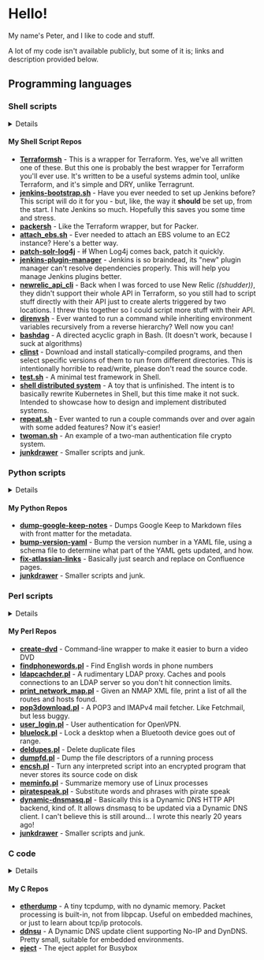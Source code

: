# Hello!

My name's Peter, and I like to code and stuff.

A lot of my code isn't available publicly, but some of it is; links and description provided below.

## Programming languages

### Shell scripts

<details>
Most of the code I write is shell scripts. Why?
 
1. Faster to write
2. Less code
3. Most systems can run a portably-written shell script
4. If you can't write it, you can probably read it
5. Good enough for most tasks

But I'm not some crazy fanatic. There's obvious times when you shouldn't use a shell script, like:
 
1. When it would be better to write in a different language

I could write a book explaining when you should use what language for what purpose,
but nobody's paid me for that yet, and writing books is hard. So I haven't done that.

Instead I'll just say that the idea that *"if it's more than 100 lines of Shell, write it in Python"*
makes as much sense as *"if it's more than 100 lines of Python, write it in Lisp"*.

(*don't @ me, Lisp people.*)
</details>
 
#### My Shell Script Repos

 - **[Terraformsh](https://github.com/pwillis-els/terraformsh)** - This is a wrapper for Terraform. Yes, we've all written one of these. But this one is probably the best wrapper for Terraform you'll ever use. It's written to be a useful systems admin tool, unlike Terraform, and it's simple and DRY, unlike Terragrunt.
 - **[jenkins-bootstrap.sh](https://github.com/pwillis-els/jenkins-bootstrap.sh)** - Have you ever needed to set up Jenkins before? This script will do it for you - but, like, the way it **should** be set up, from the start. I hate Jenkins so much. Hopefully this saves you some time and stress.
 - **[packersh](https://github.com/pwillis-els/packersh)** - Like the Terraform wrapper, but for Packer.
 - **[attach_ebs.sh](https://github.com/pwillis-els/attach_ebs.sh)** - Ever needed to attach an EBS volume to an EC2 instance? Here's a better way.
 - **[patch-solr-log4j](https://github.com/pwillis-els/patch-solr-log4j)** - <s>If</s> When Log4j comes back, patch it quickly.
 - **[jenkins-plugin-manager](https://github.com/pwillis-els/jenkins-plugin-manager)** - Jenkins is so braindead, its "new" plugin manager can't resolve dependencies properly. This will help you manage Jenkins plugins better.
 - **[newrelic_api_cli](https://github.com/pwillis-els/newrelic_api_cli)** - Back when I was forced to use New Relic *((shudder))*, they didn't support their whole API in Terraform, so you still had to script stuff directly with their API just to create alerts triggered by two locations. I threw this together so I could script more stuff with their API.
 - **[direnvsh](https://github.com/peterwwillis/direnvsh)** - Ever wanted to run a command while inheriting environment variables recursively from a reverse hierarchy? Well now you can!
 - **[bashdag](https://github.com/peterwwillis/bashdag)** - A directed acyclic graph in Bash. (It doesn't work, because I suck at algorithms)
 - **[clinst](https://github.com/peterwwillis/clinst)** - Download and install statically-compiled programs, and then select specific versions of them to run from different directories. This is intentionally horrible to read/write, please don't read the source code.
 - **[test.sh](https://github.com/peterwwillis/test.sh)** - A minimal test framework in Shell.
 - **[shell distributed system](https://github.com/peterwwillis/shell-distributed-system)** - A toy that is unfinished. The intent is to basically rewrite Kubernetes in Shell, but this time make it not suck. Intended to showcase how to design and implement distributed systems.
 - **[repeat.sh](https://github.com/peterwwillis/repeat.sh)** - Ever wanted to run a couple commands over and over again with some added features? Now it's easier!
 - **[twoman.sh](https://github.com/psypete/public-bin/blob/public-bin/src/security/twoman.sh)** - An example of a two-man authentication file crypto system.
 - **[junkdrawer](https://github.com/peterwwillis/junkdrawer)** - Smaller scripts and junk.
 
 
### Python scripts

<details>
The rest of the code I write is mostly Python. Why?
 
1. Everybody else can read/write it

Python is a terrible language made by terrible people. I only use it because if
I didn't, I probably wouldn't get hired. But on the scale of tragedies in my life,
this is one of the smaller ones, so I deal. I'm halfway decent at it, but I don't
get very fancy. When I see multiple lambdas and annotations in one function, I think
of all the people in my life who have given me grief over shell one-liners...
</details>

#### My Python Repos

 - **[dump-google-keep-notes](https://github.com/peterwwillis/dump-google-keep-notes)** - Dumps Google Keep to Markdown files with front matter for the metadata.
 - **[bump-version-yaml](https://github.com/peterwwillis/bump-version-yaml)** - Bump the version number in a YAML file, using a schema file to determine what part of the YAML gets updated, and how.
 - **[fix-atlassian-links](https://github.com/pwillis-els/fix-atlassian-links)** - Basically just search and replace on Confluence pages.
 - **[junkdrawer](https://github.com/peterwwillis/junkdrawer)** - Smaller scripts and junk.



### Perl scripts

<details>
I grew up with Perl, and I still love it. If I need to get something complex and
powerful done super quickly, and nobody at work needs to maintain it, Perl is my go-to.
 
I rarely use it now, but every now and then I find a use for it due to its incredible
simplicity at processing data.
 
Honestly, it's no worse than Python (I would argue much better), but it has a bad reputation
because people who never learned how to program - or even form coherent ideas - could still
string together Perl code that would actualy run. Personally I think that's a credit to Perl,
but good luck convincing anyone else of that.
</details>

#### My Perl Repos

 - **[create-dvd](https://github.com/psypete/public-bin/blob/public-bin/src/create-dvd)** - Command-line wrapper to make it easier to burn a video DVD
 - **[findphonewords.pl](https://github.com/psypete/public-bin/blob/public-bin/src/findphonewords.pl)** - Find English words in phone numbers
 - **[ldapcachder.pl](https://github.com/psypete/public-bin/blob/public-bin/src/networking/ldapcacher.pl)** - A rudimentary LDAP proxy. Caches and pools connections to an LDAP server so you don't hit connection limits.
 - **[print_network_map.pl](https://github.com/psypete/public-bin/blob/public-bin/src/networking/print_network_map.pl)** - Given an NMAP XML file, print a list of all the routes and hosts found.
 - **[pop3download.pl](https://github.com/psypete/public-bin/blob/public-bin/src/pop3download/pop3download-0.8.pl)** - A POP3 and IMAPv4 mail fetcher. Like Fetchmail, but less buggy.
 - **[user_login.pl](https://github.com/psypete/public-bin/blob/public-bin/src/system/auth_login.pl)** - User authentication for OpenVPN.
 - **[bluelock.pl](https://github.com/psypete/public-bin/blob/public-bin/src/system/bluelock.pl)** - Lock a desktop when a Bluetooth device goes out of range.
 - **[deldupes.pl](https://github.com/psypete/public-bin/blob/public-bin/src/system/deldupes.pl)** - Delete duplicate files
 - **[dumpfd.pl](https://github.com/psypete/public-bin/blob/public-bin/src/system/dumpfd.pl)** - Dump the file descriptors of a running process
 - **[encsh.pl](https://github.com/psypete/public-bin/blob/public-bin/src/system/encsh.pl)** - Turn any interpreted script into an encrypted program that never stores its source code on disk
 - **[meminfo.pl](https://github.com/psypete/public-bin/blob/public-bin/src/system/meminfo.pl)** - Summarize memory use of Linux processes
 - **[piratespeak.pl](https://github.com/psypete/public-bin/blob/public-bin/src/system/piratespeak.pl)** - Substitute words and phrases with pirate speak
 - **[dynamic-dnsmasq.pl](https://github.com/liquidm/dnsmasq/blob/master/contrib/dynamic-dnsmasq/dynamic-dnsmasq.pl)** - Basically this is a Dynamic DNS HTTP API backend, kind of. It allows dnsmasq to be updated via a Dynamic DNS client. I can't believe this is still around... I wrote this nearly 20 years ago!
 - **[junkdrawer](https://github.com/peterwwillis/junkdrawer)** - Smaller scripts and junk.


### C code

<details>
After I learned Perl, I learned C. I was never fantastic at it, but it served many purposes for me.
Mostly having the ability to write or modify patches for programs and debug them with gdb.
 
One of the first projects I created was an init replacement. I wanted a CD-bootable Linux distro
that would boot as fast as possible to bootstrap Beowulf clusters, so I wrote it in C. Later the
source code was taken by someone, modified, and put as a binary into their own distro, even though
my code was covered by GPL v2... I guess that's a compilement of sorts?? 
 
I've even written an entire CGI web frontend for a floppy disk Linux router in C.
I... don't recommend it.
</details>
 
#### My C Repos

 - **[etherdump](https://github.com/peterwwillis/etherdump)** - A tiny tcpdump, with no dynamic memory. Packet processing is built-in, not from libpcap. Useful on embedded machines, or just to learn about tcp/ip protocols.
 - **[ddnsu](https://sourceforge.net/projects/psydev/files/ddnsu/0.3.5/)** - A Dynamic DNS update client supporting No-IP and DynDNS. Pretty small, suitable for embedded environments.
 - **[eject](https://github.com/mirror/busybox/blob/master/util-linux/eject.c)** - The eject applet for Busybox


<!--
**peterwwillis/peterwwillis** is a ✨ _special_ ✨ repository because its `README.md` (this file) appears on your GitHub profile.

Here are some ideas to get you started:

- 🔭 I’m currently working on ...
- 🌱 I’m currently learning ...
- 👯 I’m looking to collaborate on ...
- 🤔 I’m looking for help with ...
- 💬 Ask me about ...
- 📫 How to reach me: ...
- 😄 Pronouns: ...
- ⚡ Fun fact: ...
-->
